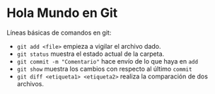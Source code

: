 # Hola Mundo en Git

Líneas básicas de comandos en git:
- `git add <file>` empieza a vigilar el archivo dado.
- `git status` muestra el estado actual de la carpeta.
- `git commit -m "Comentario"` hace envío de lo que haya en `add`
- `git show` muestra los cambios con respecto al último `commit`
- `git diff <etiqueta1> <etiqueta2>` realiza la comparación de dos archivos.